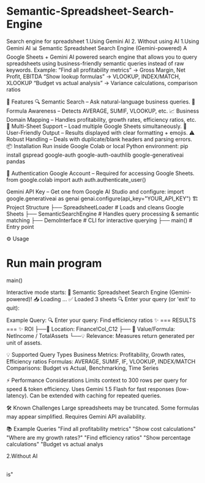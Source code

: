 # Semantic-Spreadsheet-Search-Engine
Search engine for spreadsheet 1.Using Gemini AI 2. Without using AI
1.Using Gemini AI
📊 Semantic Spreadsheet Search Engine (Gemini-powered)
A Google Sheets + Gemini AI powered search engine that allows you to query spreadsheets using business-friendly semantic queries instead of raw keywords.
Example:
“Find all profitability metrics” → Gross Margin, Net Profit, EBITDA
“Show lookup formulas” → VLOOKUP, INDEX/MATCH, XLOOKUP
“Budget vs actual analysis” → Variance calculations, comparison ratios

🚀 Features
🔍 Semantic Search – Ask natural-language business queries.
🧮 Formula Awareness – Detects AVERAGE, SUMIF, VLOOKUP, etc.
📈 Business Domain Mapping – Handles profitability, growth rates, efficiency ratios, etc.
📂 Multi-Sheet Support – Load multiple Google Sheets simultaneously.
🎨 User-Friendly Output – Results displayed with clear formatting + emojis.
⚠️ Robust Handling – Deals with duplicate/blank headers and parsing errors.
📦 Installation
Run inside Google Colab or local Python environment:
pip install gspread google-auth google-auth-oauthlib google-generativeai pandas

🔑 Authentication
Google Account – Required for accessing Google Sheets.
from google.colab import auth
auth.authenticate_user()

Gemini API Key – Get one from Google AI Studio and configure:
import google.generativeai as genai
genai.configure(api_key="YOUR_API_KEY")
🏗️ Project Structure
├── SpreadsheetLoader      # Loads and cleans Google Sheets
├── SemanticSearchEngine   # Handles query processing & semantic matching
├── DemoInterface          # CLI for interactive querying
├── main()                 # Entry point

⚙️ Usage
# Run main program
main()

Interactive mode starts:
🎉 Semantic Spreadsheet Search Engine (Gemini-powered)!
📥 Loading <spreadsheet-url> ...
✅ Loaded 3 sheets
🔍 Enter your query (or 'exit' to quit):

Example Query:
🔍 Enter your query: Find efficiency ratios
✨ === RESULTS === ✨
ROI
├──📍 Location: Finance!Col_C12
├── 🔢 Value/Formula: NetIncome / TotalAssets
└──💡 Relevance: Measures return generated per unit of assets.

💡 Supported Query Types
Business Metrics: Profitability, Growth rates, Efficiency ratios
Formulas: AVERAGE, SUMIF, IF, VLOOKUP, INDEX/MATCH
Comparisons: Budget vs Actual, Benchmarking, Time Series

⚡ Performance Considerations
Limits context to 300 rows per query for speed & token efficiency.
Uses Gemini 1.5 Flash for fast responses (low-latency).
Can be extended with caching for repeated queries.

🛠️ Known Challenges
Large spreadsheets may be truncated.
Some formulas may appear simplified.
Requires Gemini API availability.

📚 Example Queries
"Find all profitability metrics"
"Show cost calculations"
"Where are my growth rates?"
"Find efficiency ratios"
"Show percentage calculations"
"Budget vs actual analys

2.Without AI

\
is"
